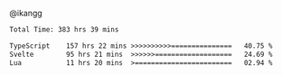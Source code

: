 @ikangg
<!--START_SECTION:waka-->

```txt
Total Time: 383 hrs 39 mins

TypeScript    157 hrs 22 mins >>>>>>>>>>===============   40.75 %
Svelte        95 hrs 21 mins  >>>>>>===================   24.69 %
Lua           11 hrs 20 mins  >========================   02.94 %
```

<!--END_SECTION:waka-->
